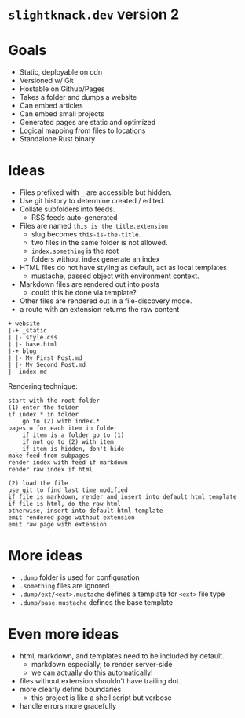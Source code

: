 # `slightknack.dev` version 2

# Goals
- Static, deployable on cdn
- Versioned w/ Git
- Hostable on Github/Pages
- Takes a folder and dumps a website
- Can embed articles
- Can embed small projects
- Generated pages are static and optimized
- Logical mapping from files to locations
- Standalone Rust binary

# Ideas
- Files prefixed with `_` are accessible but hidden.
- Use git history to determine created / edited.
- Collate subfolders into feeds.
    - RSS feeds auto-generated
- Files are named `this is the title.extension`
    - slug becomes `this-is-the-title`.
    - two files in the same folder is not allowed.
    - `index.something` is the root
    - folders without index generate an index
- HTML files do not have styling as default, act as local templates
    - mustache, passed object with environment context.
- Markdown files are rendered out into posts
    - could this be done via template?
- Other files are rendered out in a file-discovery mode.
- a route with an extension returns the raw content

```
+ website
|-+ _static
| |- style.css
| |- base.html
|-+ blog
| |- My First Post.md
| |- My Second Post.md
|- index.md
```

Rendering technique:
```
start with the root folder
(1) enter the folder
if index.* in folder
    go to (2) with index.*
pages = for each item in folder
    if item is a folder go to (1)
    if not go to (2) with item
    if item is hidden, don't hide
make feed from subpages
render index with feed if markdown
render raw index if html

(2) load the file
use git to find last time modified
if file is markdown, render and insert into default html template
if file is html, do the raw html
otherwise, insert into default html template
emit rendered page without extension
emit raw page with extension
```

# More ideas

- `.dump` folder is used for configuration
- `.something` files are ignored
- `.dump/ext/<ext>.mustache` defines a template for `<ext>` file type
- `.dump/base.mustache` defines the base template

# Even more ideas

- html, markdown, and templates need to be included by default.
    - markdown especially, to render server-side
    - we can actually do this automatically!
- files without extension shouldn't have trailing dot.
- more clearly define boundaries
    - this project is like a shell script but verbose
- handle errors more gracefully
